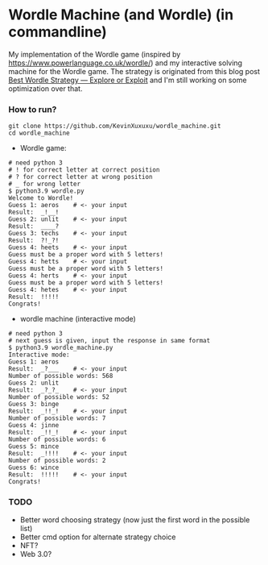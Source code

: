 # Wordle Machine (and Wordle) (in commandline)

My implementation of the Wordle game (inspired by https://www.powerlanguage.co.uk/wordle/) and my interactive solving machine for the Wordle game. The strategy is originated from this blog post [Best Wordle Strategy — Explore or Exploit](https://slc.is/#Best%20Wordle%20Strategy%20%E2%80%94%20Explore%20or%20Exploit) and I'm still working on some optimization over that.

### How to run?

```shell
git clone https://github.com/KevinXuxuxu/wordle_machine.git
cd wordle_machine
```

- Wordle game:
```shell
# need python 3
# ! for correct letter at correct position
# ? for correct letter at wrong position
# _ for wrong letter
$ python3.9 wordle.py        
Welcome to Wordle!
Guess 1: aeros    # <- your input
Result:  _!__!
Guess 2: unlit    # <- your input
Result:  ____?
Guess 3: techs    # <- your input
Result:  ?!_?!
Guess 4: heets    # <- your input
Guess must be a proper word with 5 letters!
Guess 4: hetts    # <- your input
Guess must be a proper word with 5 letters!
Guess 4: herts    # <- your input
Guess must be a proper word with 5 letters!
Guess 4: hetes    # <- your input
Result:  !!!!!
Congrats!
```

- wordle machine (interactive mode)
```shell
# need python 3
# next guess is given, input the response in same format
$ python3.9 wordle_machine.py
Interactive mode:
Guess 1: aeros
Result:  _?___    # <- your input
Number of possible words: 568
Guess 2: unlit
Result:  _?_?_    # <- your input
Number of possible words: 52
Guess 3: binge
Result:  _!!_!    # <- your input
Number of possible words: 7
Guess 4: jinne
Result:  _!!_!    # <- your input
Number of possible words: 6
Guess 5: mince
Result:  _!!!!    # <- your input
Number of possible words: 2
Guess 6: wince
Result:  !!!!!    # <- your input
Congrats!
```

### TODO
- Better word choosing strategy (now just the first word in the possible list)
- Better cmd option for alternate strategy choice
- NFT?
- Web 3.0?
